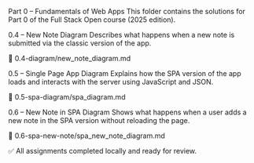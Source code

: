 Part 0 – Fundamentals of Web Apps
This folder contains the solutions for Part 0 of the Full Stack Open course (2025 edition).

0.4 – New Note Diagram
Describes what happens when a new note is submitted via the classic version of the app.

📄 0.4-diagram/new_note_diagram.md

0.5 – Single Page App Diagram
Explains how the SPA version of the app loads and interacts with the server using JavaScript and JSON.

📄 0.5-spa-diagram/spa_diagram.md

0.6 – New Note in SPA Diagram
Shows what happens when a user adds a new note in the SPA version without reloading the page.

📄 0.6-spa-new-note/spa_new_note_diagram.md

✅ All assignments completed locally and ready for review.
